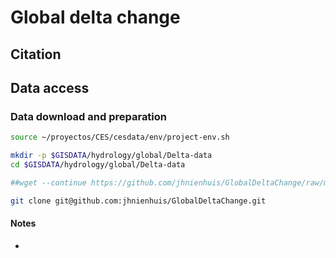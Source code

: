 # Global delta change

>

## Citation

> 

## Data access



### Data download and preparation

```sh
source ~/proyectos/CES/cesdata/env/project-env.sh

mkdir -p $GISDATA/hydrology/global/Delta-data
cd $GISDATA/hydrology/global/Delta-data

##wget --continue https://github.com/jhnienhuis/GlobalDeltaChange/raw/master/export_data/GlobalDeltaData.nc

git clone git@github.com:jhnienhuis/GlobalDeltaChange.git

```


#### Notes
*
